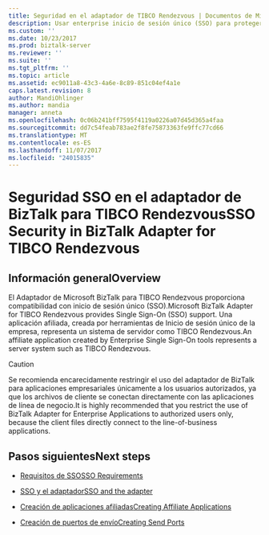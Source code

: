 ```yaml
---
title: Seguridad en el adaptador de TIBCO Rendezvous | Documentos de Microsoft
description: Usar enterprise inicio de sesión único (SSO) para proteger las aplicaciones que utilizan el adaptador de TIBCO Rendezvous en BizTalk
ms.custom: ''
ms.date: 10/23/2017
ms.prod: biztalk-server
ms.reviewer: ''
ms.suite: ''
ms.tgt_pltfrm: ''
ms.topic: article
ms.assetid: ec9011a8-43c3-4a6e-8c89-851c04ef4a1e
caps.latest.revision: 8
author: MandiOhlinger
ms.author: mandia
manager: anneta
ms.openlocfilehash: 0c06b241bff7595f4119a0226a07d45d365a4faa
ms.sourcegitcommit: dd7c54feab783ae2f8fe75873363fe9ffc77cd66
ms.translationtype: MT
ms.contentlocale: es-ES
ms.lasthandoff: 11/07/2017
ms.locfileid: "24015835"
---
```

# <a name="sso-security-in-biztalk-adapter-for-tibco-rendezvous"></a><span data-ttu-id="c0f43-103">Seguridad SSO en el adaptador de BizTalk para TIBCO Rendezvous</span><span class="sxs-lookup"><span data-stu-id="c0f43-103">SSO Security in BizTalk Adapter for TIBCO Rendezvous</span></span>

## <a name="overview"></a><span data-ttu-id="c0f43-104">Información general</span><span class="sxs-lookup"><span data-stu-id="c0f43-104">Overview</span></span>
<span data-ttu-id="c0f43-105">El Adaptador de Microsoft BizTalk para TIBCO Rendezvous proporciona compatibilidad con inicio de sesión único (SSO).</span><span class="sxs-lookup"><span data-stu-id="c0f43-105">Microsoft BizTalk Adapter for TIBCO Rendezvous provides Single Sign-On (SSO) support.</span></span> <span data-ttu-id="c0f43-106">Una aplicación afiliada, creada por herramientas de Inicio de sesión único de la empresa, representa un sistema de servidor como TIBCO Rendezvous.</span><span class="sxs-lookup"><span data-stu-id="c0f43-106">An affiliate application created by Enterprise Single Sign-On tools represents a server system such as TIBCO Rendezvous.</span></span> 
  
> [!CAUTION]
>  <span data-ttu-id="c0f43-107">Se recomienda encarecidamente restringir el uso del adaptador de BizTalk para aplicaciones empresariales únicamente a los usuarios autorizados, ya que los archivos de cliente se conectan directamente con las aplicaciones de línea de negocio.</span><span class="sxs-lookup"><span data-stu-id="c0f43-107">It is highly recommended that you restrict the use of BizTalk Adapter for Enterprise Applications to authorized users only, because the client files directly connect to the line-of-business applications.</span></span>  
  
## <a name="next-steps"></a><span data-ttu-id="c0f43-108">Pasos siguientes</span><span class="sxs-lookup"><span data-stu-id="c0f43-108">Next steps</span></span>
  
-   [<span data-ttu-id="c0f43-109">Requisitos de SSO</span><span class="sxs-lookup"><span data-stu-id="c0f43-109">SSO Requirements</span></span>](../core/requirements-for-single-sign-on3.md)  
  
-   [<span data-ttu-id="c0f43-110">SSO y el adaptador</span><span class="sxs-lookup"><span data-stu-id="c0f43-110">SSO and the adapter</span></span>](../core/single-sign-on-and-biztalk-adapter-for-tibco-rendezvous.md)  
  
-   [<span data-ttu-id="c0f43-111">Creación de aplicaciones afiliadas</span><span class="sxs-lookup"><span data-stu-id="c0f43-111">Creating Affiliate Applications</span></span>](../core/creating-affiliate-applications1.md)  
  
-   [<span data-ttu-id="c0f43-112">Creación de puertos de envío</span><span class="sxs-lookup"><span data-stu-id="c0f43-112">Creating Send Ports</span></span>](../core/creating-send-ports2.md)